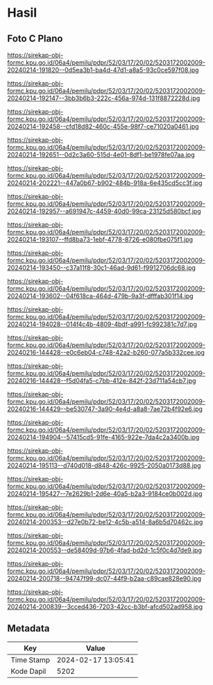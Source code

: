 # Hasil

## Foto C Plano

https://sirekap-obj-formc.kpu.go.id/06a4/pemilu/pdpr/52/03/17/20/02/5203172002009-20240214-191820--0d5ea3b1-ba4d-47d1-a8a5-93c0ce597f08.jpg

https://sirekap-obj-formc.kpu.go.id/06a4/pemilu/pdpr/52/03/17/20/02/5203172002009-20240214-192147--3bb3b6b3-222c-456a-974d-131f8872228d.jpg

https://sirekap-obj-formc.kpu.go.id/06a4/pemilu/pdpr/52/03/17/20/02/5203172002009-20240214-192458--cfd18d82-460c-455e-98f7-ce71020a0461.jpg

https://sirekap-obj-formc.kpu.go.id/06a4/pemilu/pdpr/52/03/17/20/02/5203172002009-20240214-192651--0d2c3a60-515d-4e01-8df1-be1978fe07aa.jpg

https://sirekap-obj-formc.kpu.go.id/06a4/pemilu/pdpr/52/03/17/20/02/5203172002009-20240214-202221--447a0b67-b902-484b-918a-6e435cd5cc3f.jpg

https://sirekap-obj-formc.kpu.go.id/06a4/pemilu/pdpr/52/03/17/20/02/5203172002009-20240214-192957--a691947c-4459-40d0-99ca-23125d580bcf.jpg

https://sirekap-obj-formc.kpu.go.id/06a4/pemilu/pdpr/52/03/17/20/02/5203172002009-20240214-193107--ffd8ba73-1ebf-4778-8726-e080fbe075f1.jpg

https://sirekap-obj-formc.kpu.go.id/06a4/pemilu/pdpr/52/03/17/20/02/5203172002009-20240214-193450--c37a11f8-30c1-46ad-9d61-f9912706dc68.jpg

https://sirekap-obj-formc.kpu.go.id/06a4/pemilu/pdpr/52/03/17/20/02/5203172002009-20240214-193602--04f618ca-464d-479b-9a3f-dfffab301f14.jpg

https://sirekap-obj-formc.kpu.go.id/06a4/pemilu/pdpr/52/03/17/20/02/5203172002009-20240214-194028--014f4c4b-4809-4bdf-a991-fc992381c7d7.jpg

https://sirekap-obj-formc.kpu.go.id/06a4/pemilu/pdpr/52/03/17/20/02/5203172002009-20240216-144428--e0c6eb04-c748-42a2-b260-077a5b332cee.jpg

https://sirekap-obj-formc.kpu.go.id/06a4/pemilu/pdpr/52/03/17/20/02/5203172002009-20240216-144428--f5d04fa5-c7bb-412e-842f-23d711a54cb7.jpg

https://sirekap-obj-formc.kpu.go.id/06a4/pemilu/pdpr/52/03/17/20/02/5203172002009-20240216-144429--be530747-3a90-4e4d-a8a8-7ae72b4f92e6.jpg

https://sirekap-obj-formc.kpu.go.id/06a4/pemilu/pdpr/52/03/17/20/02/5203172002009-20240214-194904--57415cd5-91fe-4165-922e-7da4c2a3400b.jpg

https://sirekap-obj-formc.kpu.go.id/06a4/pemilu/pdpr/52/03/17/20/02/5203172002009-20240214-195113--d740d018-d848-426c-9925-2050a0173d88.jpg

https://sirekap-obj-formc.kpu.go.id/06a4/pemilu/pdpr/52/03/17/20/02/5203172002009-20240214-195427--7e2629b1-2d6e-40a5-b2a3-9184ce0b002d.jpg

https://sirekap-obj-formc.kpu.go.id/06a4/pemilu/pdpr/52/03/17/20/02/5203172002009-20240214-200353--d27e0b72-be12-4c5b-a514-8a6b5d70462c.jpg

https://sirekap-obj-formc.kpu.go.id/06a4/pemilu/pdpr/52/03/17/20/02/5203172002009-20240214-200553--de58409d-97b6-4fad-bd2d-1c5f0c4d7de9.jpg

https://sirekap-obj-formc.kpu.go.id/06a4/pemilu/pdpr/52/03/17/20/02/5203172002009-20240214-200718--94747f99-dc07-44f9-b2aa-c89cae828e90.jpg

https://sirekap-obj-formc.kpu.go.id/06a4/pemilu/pdpr/52/03/17/20/02/5203172002009-20240214-200839--3cced436-7203-42cc-b3bf-afcd502ad958.jpg


## Metadata

| Key        | Value               |
| ---------- | ------------------- |
| Time Stamp | 2024-02-17 13:05:41 |
| Kode Dapil | 5202                |



